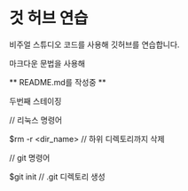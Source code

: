# 것 허브 연습

비주얼 스튜디오 코드를 사용해 깃허브를 연습합니다.

마크다운 문법을 사용해

** README.md를 작성중  **

두번째 스테이징

// 리눅스 명령어

$rm -r <dir_name>  // 하위 디렉토리까지 삭제


// git 명령어

$git init  // .git 디렉토리 생성 


